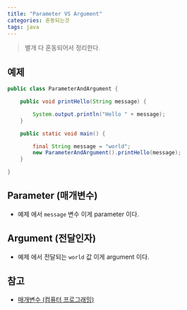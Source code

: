 ```yaml
---
title: "Parameter VS Argument"
categories: 혼동되는것  
tags: java
---
```


> 별개 다 혼동되어서 정리한다.

## 예제

```java
public class ParameterAndArgument {

    public void printHello(String message) {

        System.output.println("Hello " + message);
    }

    public static void main() {

        final String message = "world";
        new ParameterAndArgument().printHello(message);
    }

}
```

## Parameter (매개변수)

* 예제 에서 `message` 변수 이게 parameter 이다. 

## Argument (전달인자)

* 예제 에서 전달되는 `world` 값 이게 argument 이다.

## 참고

* [매개변수 (컴퓨터 프로그래밍)](https://ko.wikipedia.org/wiki/%EB%A7%A4%EA%B0%9C%EB%B3%80%EC%88%98_(%EC%BB%B4%ED%93%A8%ED%84%B0_%ED%94%84%EB%A1%9C%EA%B7%B8%EB%9E%98%EB%B0%8D))